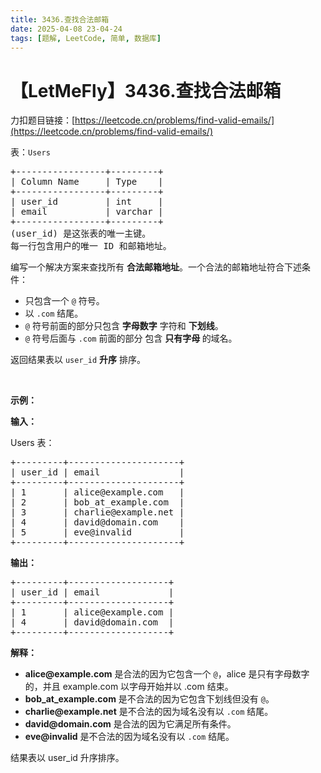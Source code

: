```yaml
---
title: 3436.查找合法邮箱
date: 2025-04-08 23-04-24
tags: [题解, LeetCode, 简单, 数据库]
---
```


# 【LetMeFly】3436.查找合法邮箱

力扣题目链接：[https://leetcode.cn/problems/find-valid-emails/](https://leetcode.cn/problems/find-valid-emails/)

<p>表：<code>Users</code></p>

<pre>
+-----------------+---------+
| Column Name     | Type    |
+-----------------+---------+
| user_id         | int     |
| email           | varchar |
+-----------------+---------+
(user_id) 是这张表的唯一主键。
每一行包含用户的唯一 ID 和邮箱地址。
</pre>

<p>编写一个解决方案来查找所有 <b>合法邮箱地址</b>。一个合法的邮箱地址符合下述条件：</p>

<ul>
	<li>只包含一个&nbsp;<code>@</code>&nbsp;符号。</li>
	<li>以&nbsp;<code>.com</code>&nbsp;结尾。</li>
	<li><code>@</code>&nbsp;符号前面的部分只包含&nbsp;<strong>字母数字</strong>&nbsp;字符和&nbsp;<strong>下划线</strong>。</li>
	<li><code>@</code>&nbsp;符号后面与&nbsp;<code>.com</code>&nbsp;前面的部分 包含 <strong>只有字母&nbsp;</strong>的域名。</li>
</ul>

<p>返回结果表以&nbsp;<code>user_id</code> <strong>升序</strong>&nbsp;排序。</p>

<p>&nbsp;</p>

<p><strong class="example">示例：</strong></p>

<div class="example-block">
<p><strong>输入：</strong></p>

<p>Users 表：</p>

<pre class="example-io">
+---------+---------------------+
| user_id | email               |
+---------+---------------------+
| 1       | alice@example.com   |
| 2       | bob_at_example.com  |
| 3       | charlie@example.net |
| 4       | david@domain.com    |
| 5       | eve@invalid         |
+---------+---------------------+
</pre>

<p><strong>输出：</strong></p>

<pre class="example-io">
+---------+-------------------+
| user_id | email             |
+---------+-------------------+
| 1       | alice@example.com |
| 4       | david@domain.com  |
+---------+-------------------+
</pre>

<p><strong>解释：</strong></p>

<ul>
	<li><strong>alice@example.com</strong>&nbsp;是合法的因为它包含一个&nbsp;<code>@</code>，alice 是只有字母数字的，并且&nbsp;example.com 以字母开始并以 .com&nbsp;结束。</li>
	<li><strong>bob_at_example.com</strong>&nbsp;是不合法的因为它包含下划线但没有&nbsp;<code>@</code>。</li>
	<li><strong>charlie@example.net</strong>&nbsp;是不合法的因为域名没有以&nbsp;<code>.com</code>&nbsp;结尾。</li>
	<li><strong>david@domain.com</strong>&nbsp;是合法的因为它满足所有条件。</li>
	<li><strong>eve@invalid</strong>&nbsp;是不合法的因为域名没有以&nbsp;<code>.com</code>&nbsp;结尾。</li>
</ul>

<p>结果表以 user_id 升序排序。</p>
</div>


    